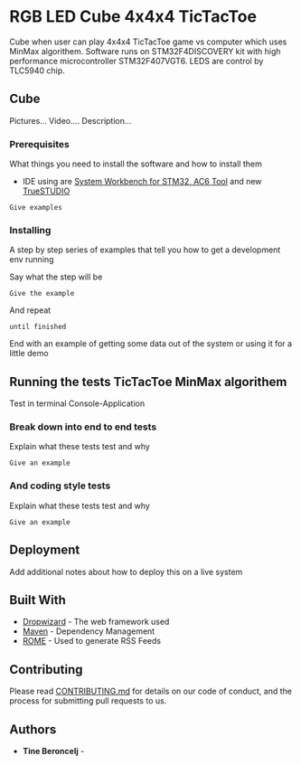 # RGB LED Cube 4x4x4 TicTacToe 

Cube when user can play 4x4x4 TicTacToe game vs computer which uses MinMax algorithem.
Software runs on STM32F4DISCOVERY kit with high performance microcontroller STM32F407VGT6.
LEDS are control by TLC5940 chip.

## Cube
Pictures...
Video....
Description...

### Prerequisites

What things you need to install the software and how to install them
* IDE using are [System Workbench for STM32, AC6 Tool](http://www.openstm32.org/System%2BWorkbench%2Bfor%2BSTM32) and new [TrueSTUDIO](http://www.st.com/en/development-tools/truestudio.html)

```
Give examples
```

### Installing

A step by step series of examples that tell you how to get a development env running

Say what the step will be

```
Give the example
```

And repeat

```
until finished
```

End with an example of getting some data out of the system or using it for a little demo

## Running the tests TicTacToe MinMax algorithem

Test in terminal Console-Application

### Break down into end to end tests

Explain what these tests test and why

```
Give an example
```

### And coding style tests

Explain what these tests test and why

```
Give an example
```

## Deployment

Add additional notes about how to deploy this on a live system

## Built With

* [Dropwizard](http://www.dropwizard.io/1.0.2/docs/) - The web framework used
* [Maven](https://maven.apache.org/) - Dependency Management
* [ROME](https://rometools.github.io/rome/) - Used to generate RSS Feeds

## Contributing

Please read [CONTRIBUTING.md](https://gist.github.com/PurpleBooth/b24679402957c63ec426) for details on our code of conduct, and the process for submitting pull requests to us.

## Authors

* **Tine Beroncelj** - 
